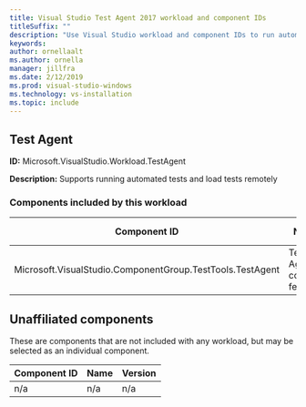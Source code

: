 ```yaml
---
title: Visual Studio Test Agent 2017 workload and component IDs
titleSuffix: ""
description: "Use Visual Studio workload and component IDs to run automated tests and load tests remotely"
keywords:
author: ornellaalt
ms.author: ornella
manager: jillfra
ms.date: 2/12/2019
ms.prod: visual-studio-windows
ms.technology: vs-installation
ms.topic: include
---
```

## Test Agent

**ID:** Microsoft.VisualStudio.Workload.TestAgent

**Description:** Supports running automated tests and load tests remotely

### Components included by this workload

Component ID | Name | Version | Dependency type
--- | --- | --- | ---
Microsoft.VisualStudio.ComponentGroup.TestTools.TestAgent | Test Agent core features | 15.0.27019.1 | Required

## Unaffiliated components

These are components that are not included with any workload, but may be selected as an individual component.

Component ID | Name | Version
--- | --- | ---
n/a | n/a | n/a
